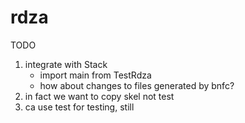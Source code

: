 # rdza

TODO

1. integrate with Stack
    - import main from TestRdza
    - how about changes to files generated by bnfc?
2. in fact we want to copy skel not test
3. ca use test for testing, still